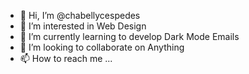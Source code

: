 - 👋 Hi, I’m @chabellycespedes
- 👀 I’m interested in Web Design
- 🌱 I’m currently learning to develop Dark Mode Emails
- 💞️ I’m looking to collaborate on Anything
- 📫 How to reach me ...

<!---
chabellycespedes/chabellycespedes is a ✨ special ✨ repository because its `README.md` (this file) appears on your GitHub profile.
You can click the Preview link to take a look at your changes.
--->

